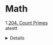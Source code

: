 # Math
1.[204. Count Primes](https://leetcode.com/problems/count-primes)  
atestt
  <details>
    
    ```python
      def countPrimes(self, n: int) -> int:
          if n < 2:
              return 0
  
          isPrime = [False, False] + [True] * (n - 2)
          for i in range(2, int(sqrt(n)) + 1):
              if isPrime[i]:
                  for j in range(i * i, n, i):
                      isPrime[j] = False
          
          return sum(isPrime)
    ```
  </details>
